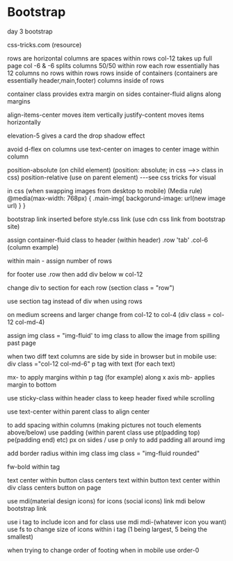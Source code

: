 # Bootstrap

day 3 bootstrap

css-tricks.com (resource)

rows are horizontal
columns are spaces within rows
col-12 takes up full page
col -6 & -6 splits columns 50/50 within row
each row essentially has 12 columns
no rows within rows
rows inside of containers (containers are essentially header,main,footer)
columns inside of rows 

container class provides extra margin on sides
container-fluid aligns along margins

<!-- starting html using bootstrap -->

align-items-center moves item vertically
justify-content moves items horizontally

elevation-5 gives a card the drop shadow effect

avoid d-flex on columns
use text-center on images to center image within column

position-absolute (on child element) (position: absolute; in css -->>  class in css)
position-relative (use on parent element)
---see css tricks for visual

in css (when swapping images from desktop to mobile) (Media rule)
@media(max-width: 768px) {
    .main-img{
        backgorund-image: url(new image url)
    }
}


bootstrap link inserted before style.css link (use cdn css link from bootstrap site)

assign container-fluid class to header
(within header) .row 'tab'
.col-6 (column example)

within main - assign number of rows

for footer use .row then add div below w col-12

change div to section for each row (section class = "row")

use section tag instead of div when using rows

on medium screens and larger change from col-12 to col-4 (div class = col-12 col-md-4)

assign img class = "img-fluid' to img class to allow the image from spilling past page

when two diff text columns are side by side in browser but in mobile use:
        div class ="col-12 col-md-6"
        p tag with text 
        (for each text)

mx- to apply margins within p tag (for example) along x axis
mb- applies margin to bottom

use sticky-class within header class to keep header fixed while scrolling

use text-center within parent class to align center

to add spacing within columns (making pictures not touch elements above/below) use padding
(within parent class use pt(padding top) pe(padding end) etc) px on sides / use p only to add padding all around img

add border radius within img class img class = "img-fluid rounded"

fw-bold within tag 

text center within button class centers text within button
text center within div class centers button on page

use mdi(material design icons) for icons (social icons)
link mdi below bootstrap link

use i tag to include icon and for class use mdi mdi-(whatever icon you want)
use fs to change size of icons within i tag (1 being largest, 5 being the smallest)

when trying to change order of footing when in mobile use order-0
